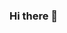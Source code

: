 ### Hi there 👋

<!--
**Swapnil-Kunjir/Swapnil-Kunjir** is a ✨ _special_ ✨ repository because its `README.md` (this file) appears on your GitHub profile.

Here are some ideas to get you started:

- 🔭 I’m currently working on ...
- 🌱 I’m currently learning ...
- 👯 I’m looking to collaborate on ...
- 🤔 I’m looking for help with ...
- 💬 Ask me about ...
- 📫 How to reach me: swapnilskunjir@gmail.com
- 😄 Pronouns: ...
- ⚡ Fun fact: ...
-->

